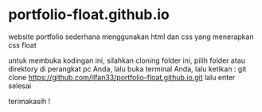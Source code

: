 # portfolio-float.github.io
website portfolio sederhana menggunakan html dan css yang menerapkan css float

untuk membuka kodingan ini, silahkan cloning folder ini, pilih folder atau direktory di perangkat pc Anda, lalu buka terminal Anda, lalu ketikan :
git clone https://github.com/ilfan33/portfolio-float.github.io.git
lalu enter
selesai

terimakasih !
